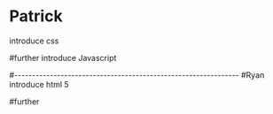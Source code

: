 # Patrick
introduce css

#further
introduce Javascript

#---------------------------------------------------------------
#Ryan
introduce html 5

#further
